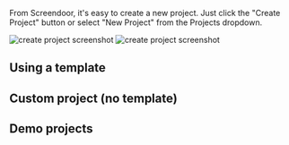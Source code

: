 From Screendoor, it's easy to create a new project. Just click the "Create Project" button or select "New Project" from the Projects dropdown.

![create project screenshot](../images/screenshot_create_project1)
![create project screenshot](../images/screenshot_create_project2)

## Using a template

## Custom project (no template)

## Demo projects